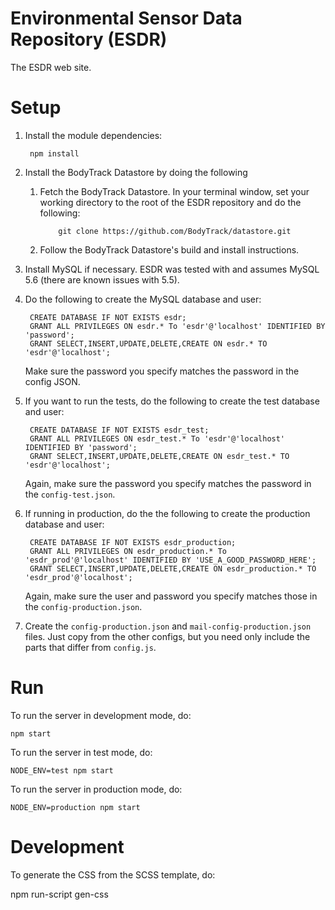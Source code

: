 Environmental Sensor Data Repository (ESDR)
===========================================

The ESDR web site.

Setup
=====

1. Install the module dependencies:

        npm install
    
2. Install the BodyTrack Datastore by doing the following

    1. Fetch the BodyTrack Datastore. In your terminal window, set your working directory to the root of the ESDR repository and do the following:
               
               git clone https://github.com/BodyTrack/datastore.git
       
    2. Follow the BodyTrack Datastore's build and install instructions.

3. Install MySQL if necessary.  ESDR was tested with and assumes MySQL 5.6 (there are known issues with 5.5).

4. Do the following to create the MySQL database and user:

        CREATE DATABASE IF NOT EXISTS esdr;
        GRANT ALL PRIVILEGES ON esdr.* To 'esdr'@'localhost' IDENTIFIED BY 'password';
        GRANT SELECT,INSERT,UPDATE,DELETE,CREATE ON esdr.* TO 'esdr'@'localhost';

    Make sure the password you specify matches the password in the config JSON.

5. If you want to run the tests, do the following to create the test database and user:

        CREATE DATABASE IF NOT EXISTS esdr_test;
        GRANT ALL PRIVILEGES ON esdr_test.* To 'esdr'@'localhost' IDENTIFIED BY 'password';
        GRANT SELECT,INSERT,UPDATE,DELETE,CREATE ON esdr_test.* TO 'esdr'@'localhost';

    Again, make sure the password you specify matches the password in the `config-test.json`.

6. If running in production, do the  the following to create the production database and user:
                                    
        CREATE DATABASE IF NOT EXISTS esdr_production;
        GRANT ALL PRIVILEGES ON esdr_production.* To 'esdr_prod'@'localhost' IDENTIFIED BY 'USE_A_GOOD_PASSWORD_HERE';
        GRANT SELECT,INSERT,UPDATE,DELETE,CREATE ON esdr_production.* TO 'esdr_prod'@'localhost';

    Again, make sure the user and password you specify matches those in the `config-production.json`.
    
7. Create the `config-production.json` and `mail-config-production.json` files. Just copy from the other configs, but you need only include the parts that differ from `config.js`.



Run
===

To run the server in development mode, do:

    npm start
    
To run the server in test mode, do:

    NODE_ENV=test npm start
    
To run the server in production mode, do:

    NODE_ENV=production npm start
    
Development
===========
To generate the CSS from the SCSS template, do:

   npm run-script gen-css

